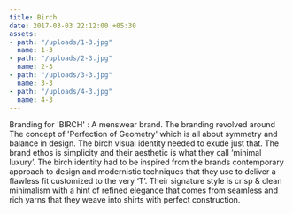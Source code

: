 ```yaml
---
title: Birch
date: 2017-03-03 22:12:00 +05:30
assets:
- path: "/uploads/1-3.jpg"
  name: 1-3
- path: "/uploads/2-3.jpg"
  name: 2-3
- path: "/uploads/3-3.jpg"
  name: 3-3
- path: "/uploads/4-3.jpg"
  name: 4-3
---
```


Branding for 'BIRCH' : A menswear brand. The branding revolved around The concept of 'Perfection of Geometry' which is all about symmetry and balance in design. The birch visual identity needed to exude just that. The brand ethos is  simplicity and their aesthetic is what they call ‘minimal luxury’. The birch identity had to be inspired from the brands contemporary approach to design and modernistic techniques that they use to deliver a flawless fit customized to the very ‘T’.
Their signature style is crisp & clean minimalism with a hint of refined elegance that comes from seamless and rich yarns that they weave into shirts with perfect construction.
